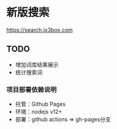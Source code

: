 # 新版搜索
https://search.jx3box.com

## TODO
+ 增加词库结果展示
+ 统计搜索词

### 项目部署依赖说明
+ 托管：Github Pages
+ 环境：nodejs v12+
+ 部署：github actions => gh-pages分支